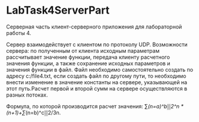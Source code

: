 # LabTask4ServerPart
Серверная часть клиент-серверного приложения для лабораторной работы 4.

Cервер взаимодействует с клиентом по протоколу UDP. Возможности сервера: по полученным от клиента исходным параметрам рассчитывает значение функции, 
передача клиенту расчетного значения функции, а также сохранение исходных параметров и значения функции в файл. Файл необходимо самостоятельно создать по адресу с:/file4.txt,
если создать файл по другому пути, то необходимо внести изменение в значение константы на сервере, указывающей на этот путь.Расчет первой и второй сумм на сервере осуществляются 
в разных потоках.

Формула, по которой производится расчет значения: 	∑_(n=a)^b▒2^n *(n+1)+∑_(n=b)^c▒2/3n.

